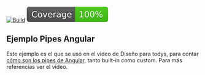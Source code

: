 
[![Build](https://github.com/uqbar-project/video-pipes-angular/actions/workflows/build.yml/badge.svg)](https://github.com/uqbar-project/video-pipes-angular/actions/workflows/build.yml) ![coverage](./badges/video-pipes-angular/coverage.svg)

## Ejemplo Pipes Angular

Este ejemplo es el que se usó en el video de Diseño para todys, para contar [cómo son los pipes de Angular](https://youtu.be/oFSaBekJq1s), tanto built-in como custom. Para más referencias ver el video.